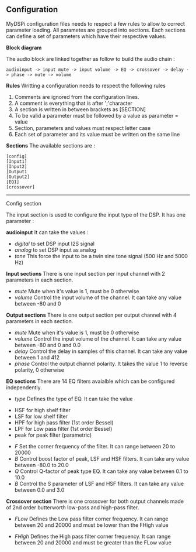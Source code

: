 Configuration
----------



MyDSPi configuration files needs to respect a few rules to allow to correct parameter loading.
All parametes are grouped into sections. Each sections can define a set of parameters which have their respective values. 

**Block diagram**

The audio block are linked together as follow to build the audio chain :

	audioinput -> input mute -> input volume -> EQ -> crossover -> delay -> phase -> mute -> volume

**Rules**
Writting a configuration needs to respect the following rules

 1.  Comments are ignored from the configuration lines.
 2.  A comment is everything that is after ';'character
 3.  A section is written in between brackets as    [SECTION]
 4.  To be valid a parameter must be followed by a value as parameter = value
 5.  Section, parameters and values must respect letter case
 6.  Each set of  parameter and its value must be written on the same line

**Sections**
The available sections are :

    [config]
    [Input1]
    [Input2]
    [Output1
    [Output2]
    [EQ1]
    [crossover]


----------


Config section

The input section is used to configure the input type of the DSP. It has one parameter :

**audioinput**
It can take the values :

- *digital*
to set DSP input I2S signal
- *analog* 
to set DSP input as analog
- *tone* 
This  force the input to be a twin sine tone signal (500 Hz and 5000 Hz)

**Input sections**
There is one input section per input channel with 2 parameters in each section.

- *mute*
            Mute when it's value is 1, must be 0 otherwise
- *volume*
            Control the input volume of the channel. It can take any value between -80 and 0

**Output sections**
There is one output section per output channel with 4 parameters in each section.

- *mute*
            Mute when it's value is 1, must be 0 otherwise
- *volume*
            Control the input volume of the channel. It can take any value between -80 and 0 and 0.0
- *delay*
           Control the delay in samples of this channel. It can take any value between 1 and 412
- *phase*
            Control the output channel polarity. It takes the value 1 to reverse polarity, 0 otherwise

**EQ sections**
There are 14 EQ filters avaialble which can be configured independently. 

 - *type*
           Defines the type of EQ. It can take the value
*	HSF for high shelf filter
*	LSF for low shelf filter
*	HPF for high pass filter (1st order Bessel)
*	LPF for Low pass filter (1st order Bessel)
*	peak for peak filter (parametric)
   
 - *F*
Set the corner frequency of the filter. It can range between 20 to 20000
 - *B*
Control boost factor of  peak, LSF and HSF filters. It can take any value between -80.0 to 20.0
 - *Q*
Control Q-factor of  peak type EQ. It can take any value between 0.1 to 10.0
 - *B*
Control the S parameter of LSF and HSF filters. It can take any value between 0.0 and 3.0

**Crossover section**
       There is one crossover for both output channels made of 2nd order butterworth low-pass and high-pass filter.   
       
- *FLow*
	Defines the Low pass filter corner frequency. It can range between 20 and 20000 and must be lower than the FHigh value

- *FHigh*
	Defines the High pass filter corner frequency. It can range between 20 and 20000 and must be greater than the FLow value

